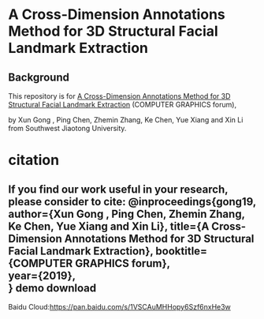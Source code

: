 A Cross-Dimension Annotations Method for 3D Structural Facial Landmark Extraction
====

Background
-------
This repository is for [A Cross-Dimension Annotations Method for 3D Structural Facial Landmark Extraction](https://onlinelibrary.wiley.com/doi/full/10.1111/cgf.13895) (COMPUTER GRAPHICS forum),

by Xun Gong , Ping Chen, Zhemin Zhang, Ke Chen, Yue Xiang and Xin Li from Southwest Jiaotong University.

# citation
If you find our work useful in your research, please consider to cite:
@inproceedings{gong19,
    author={Xun Gong , Ping Chen, Zhemin Zhang, Ke Chen, Yue Xiang and Xin Li},
    title={A Cross-Dimension Annotations Method for 3D Structural Facial Landmark Extraction},
    booktitle={COMPUTER GRAPHICS forum},   
    year={2019},   
}
demo download 
-------

Baidu Cloud:https://pan.baidu.com/s/1VSCAuMHHopy6Szf6nxHe3w
